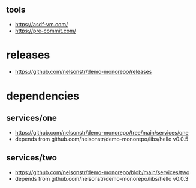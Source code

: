 ## tools
* https://asdf-vm.com/
* https://pre-commit.com/


# releases
* https://github.com/nelsonstr/demo-monorepo/releases

# dependencies
## services/one

* https://github.com/nelsonstr/demo-monorepo/tree/main/services/one
* depends from github.com/nelsonstr/demo-monorepo/libs/hello v0.0.5

## services/two

* https://github.com/nelsonstr/demo-monorepo/blob/main/services/two
* depends from github.com/nelsonstr/demo-monorepo/libs/hello v0.0.3
